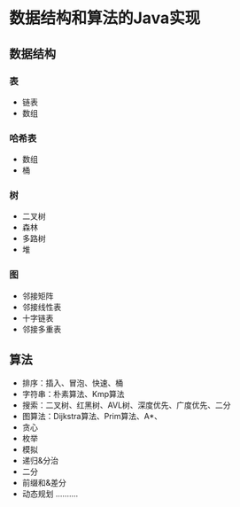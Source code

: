 # 数据结构和算法的Java实现

## 数据结构
### 表
- 链表
- 数组
### 哈希表
- 数组
- 桶
### 树
- 二叉树
- 森林
- 多路树
- 堆
### 图
- 邻接矩阵
- 邻接线性表
- 十字链表
- 邻接多重表


## 算法
- 排序：插入、冒泡、快速、桶
- 字符串：朴素算法、Kmp算法
- 搜索：二叉树、红黑树、AVL树、深度优先、广度优先、二分
- 图算法：Dijkstra算法、Prim算法、A*、
- 贪心
- 枚举
- 模拟
- 递归&分治
- 二分
- 前缀和&差分
- 动态规划
..........